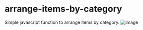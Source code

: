 # arrange-items-by-category
Simple javascript function to arrange items by category.
![image](https://user-images.githubusercontent.com/9716878/230761057-9bd72371-d94b-4a0f-9f67-db86eb0bfbd6.png)
